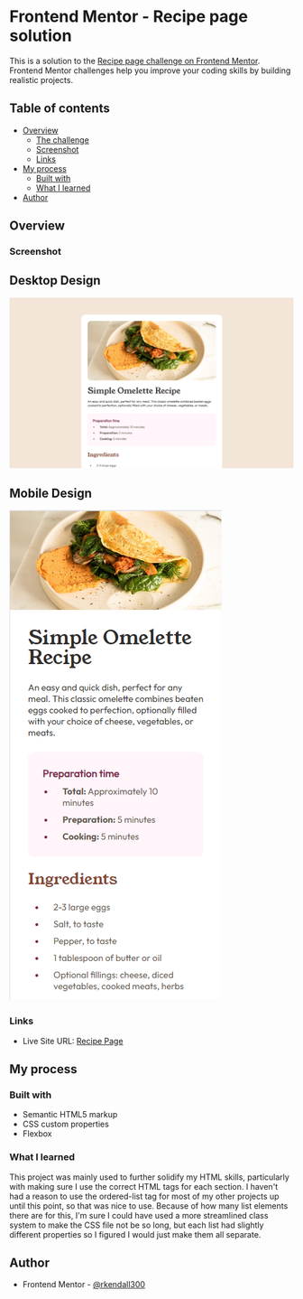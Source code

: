 # Frontend Mentor - Recipe page solution

This is a solution to the [Recipe page challenge on Frontend Mentor](https://www.frontendmentor.io/challenges/recipe-page-KiTsR8QQKm). Frontend Mentor challenges help you improve your coding skills by building realistic projects. 

## Table of contents

- [Overview](#overview)
  - [The challenge](#the-challenge)
  - [Screenshot](#screenshot)
  - [Links](#links)
- [My process](#my-process)
  - [Built with](#built-with)
  - [What I learned](#what-i-learned)
- [Author](#author)

## Overview

### Screenshot

## Desktop Design
![](./desktop-design.PNG)

## Mobile Design
![](./mobile-design.PNG)

### Links

- Live Site URL: [Recipe Page](https://rkendall300.github.io/recipe-page/)

## My process

### Built with

- Semantic HTML5 markup
- CSS custom properties
- Flexbox

### What I learned

This project was mainly used to further solidify my HTML skills, particularly with making sure I use the correct HTML tags for each section. I haven't had a reason to use the ordered-list tag for most of my other projects up until this point, so that was nice to use. Because of how many list elements there are for this, I'm sure I could have used a more streamlined class system to make the CSS file not be so long, but each list had slightly different properties so I figured I would just make them all separate.

## Author

- Frontend Mentor - [@rkendall300](https://www.frontendmentor.io/profile/rkendall300)